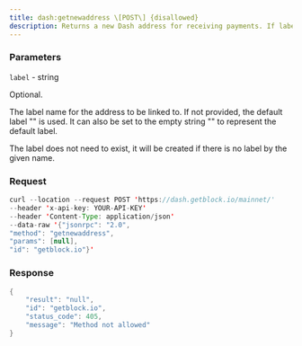 ```yaml
---
title: dash:getnewaddress \[POST\] {disallowed}
description: Returns a new Dash address for receiving payments. If label isspecified, the address is added to the address book so payments receivedwith the address will be associated with label.
---
```


### Parameters


`label` - string

Optional.

The label name for the address to be linked to. If not provided, the
default label "" is used. It can also be set to the empty string "" to
represent the default label.

The label does not need to exist, it will be created if there is no
label by the given name.

### Request

``` java
curl --location --request POST 'https://dash.getblock.io/mainnet/' 
--header 'x-api-key: YOUR-API-KEY' 
--header 'Content-Type: application/json' 
--data-raw '{"jsonrpc": "2.0",
"method": "getnewaddress",
"params": [null],
"id": "getblock.io"}'
```

###  Response

``` java
{
    "result": "null",
    "id": "getblock.io",
    "status_code": 405,
    "message": "Method not allowed"
}
```


